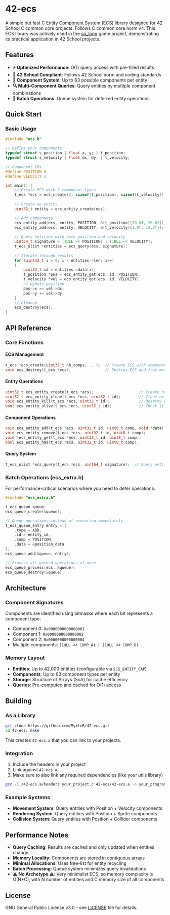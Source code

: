 # 42-ecs

A simple but fast C Entity Component System (ECS) library designed for 42 School C common core projects. Follows C common core norm v4.
This ECS library was actively used in the [so_long](https://github.com/MykleR/so_long) game project, demonstrating its practical application in 42 School projects.

## Features

- **⚡ Optimized Performance**: O(1) query access with pre-filled results
- **📏 42 School Compliant**: Follows 42 School norm and coding standards
- **🧩 Component System**: Up to 63 possible components per entity
- **🔍 Multi-Component Queries**: Query entities by multiple component combinations
- **🔄 Batch Operations**: Queue system for deferred entity operations

## Quick Start

### Basic Usage

```c
#include "ecs.h"

// Define your components
typedef struct s_position { float x, y; } t_position;
typedef struct s_velocity { float dx, dy; } t_velocity;

// Component IDs
#define POSITION 0
#define VELOCITY 1

int main() {
    // Create ECS with 2 component types
    t_ecs *ecs = ecs_create(2, sizeof(t_position), sizeof(t_velocity));
    
    // Create an entity
    uint32_t entity = ecs_entity_create(ecs);

    // Add components
    ecs_entity_add(ecs, entity, POSITION, &(t_position){10.0f, 20.0f});
    ecs_entity_add(ecs, entity, VELOCITY, &(t_velocity){1.0f, 12.3f});
    
    // Query entities with both position and velocity
    uint64_t signature = (1ULL << POSITION) | (1ULL << VELOCITY);
    t_ecs_ulist *entities = ecs_query(ecs, signature);
    
    // Iterate through results
    for (uint32_t i = 0; i < entities->len; i++)
    {
        uint32_t id = entities->data[i];
        t_position *pos = ecs_entity_get(ecs, id, POSITION);
        t_velocity *vel = ecs_entity_get(ecs, id, VELOCITY);
        // Update position
        pos->x += vel->dx;
        pos->y += vel->dy;
    }
    // Cleanup
    ecs_destroy(ecs);
}
```

## API Reference

### Core Functions

#### ECS Management
```c
t_ecs *ecs_create(uint32_t nb_comps, ...);  // Create ECS with component sizes
void ecs_destroy(t_ecs *ecs);               // Destroy ECS and free memory
```

#### Entity Operations
```c
uint32_t ecs_entity_create(t_ecs *ecs);                    // Create new entity
uint32_t ecs_entity_clone(t_ecs *ecs, uint32_t id);        // Clone existing entity
void ecs_entity_kill(t_ecs *ecs, uint32_t id);             // Destroy entity
bool ecs_entity_alive(t_ecs *ecs, uint32_t id);            // Check if entity exists
```

#### Component Operations
```c
void ecs_entity_add(t_ecs *ecs, uint32_t id, uint8_t comp, void *data);     // Add component
void ecs_entity_remove(t_ecs *ecs, uint32_t id, uint8_t comp);              // Remove component
void *ecs_entity_get(t_ecs *ecs, uint32_t id, uint8_t comp);                // Get component data
bool ecs_entity_has(t_ecs *ecs, uint32_t id, uint8_t comp);                 // Check component presence
```

#### Query System
```c
t_ecs_ulist *ecs_query(t_ecs *ecs, uint64_t signature);  // Query entities by component mask
```

### Batch Operations (ecs_extra.h)

For performance-critical scenarios where you need to defer operations:

```c
#include "ecs_extra.h"

t_ecs_queue queue;
ecs_queue_create(&queue);

// Queue operations instead of executing immediately
t_ecs_queue_entry entry = {
    .type = ADD,
    .id = entity_id,
    .comp = POSITION,
    .data = &position_data
};
ecs_queue_add(&queue, entry);

// Process all queued operations at once
ecs_queue_process(ecs, &queue);
ecs_queue_destroy(&queue);
```

## Architecture

### Component Signatures
Components are identified using bitmasks where each bit represents a component type:
- Component 0: `0x0000000000000001`
- Component 1: `0x0000000000000002`
- Component 2: `0x0000000000000004`
- Multiple components: `(1ULL << COMP_A) | (1ULL << COMP_B)`

### Memory Layout
- **Entities**: Up to 42,000 entities (configurable via `ECS_ENTITY_CAP`)
- **Components**: Up to 63 component types per entity
- **Storage**: Structure of Arrays (SoA) for cache efficiency
- **Queries**: Pre-computed and cached for O(1) access

## Building

### As a Library
```bash
git clone https://github.com/MykleR/42-ecs.git
cd 42-ecs; make
```

This creates `42-ecs.a` that you can link to your projects.

### Integration
1. Include the headers in your project
2. Link against `42-ecs.a`
3. Make sure to also link any required dependencies (like your utils library)

```bash
gcc -I./42-ecs.a/headers your_project.c 42-ecs/42-ecs.a -o your_program
```

### Example Systems
- **Movement System**: Query entities with Position + Velocity components
- **Rendering System**: Query entities with Position + Sprite components
- **Collision System**: Query entities with Position + Collider components

## Performance Notes

- **Query Caching**: Results are cached and only updated when entities change
- **Memory Locality**: Components are stored in contiguous arrays
- **Minimal Allocations**: Uses free-list for entity recycling
- **Batch Processing**: Queue system minimizes query invalidations
- **⚠ No Archetype ⚠**: Very minimalist ECS, so memory complexity is O(N*C), with N number of entities and C memory size of all components

## License

GNU General Public License v3.0 - see [LICENSE](LICENSE) file for details.
